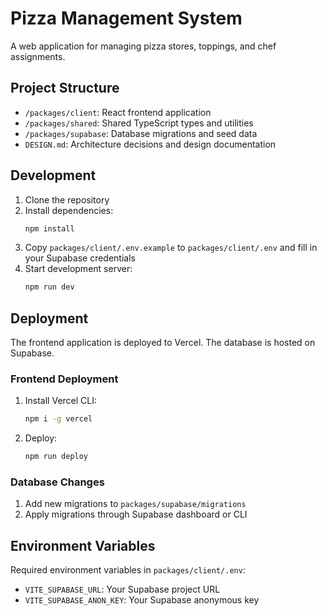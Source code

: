 # Pizza Management System

A web application for managing pizza stores, toppings, and chef assignments.

## Project Structure

- `/packages/client`: React frontend application
- `/packages/shared`: Shared TypeScript types and utilities
- `/packages/supabase`: Database migrations and seed data
- `DESIGN.md`: Architecture decisions and design documentation

## Development

1. Clone the repository
2. Install dependencies:
   ```bash
   npm install
   ```
3. Copy `packages/client/.env.example` to `packages/client/.env` and fill in your Supabase credentials
4. Start development server:
   ```bash
   npm run dev
   ```

## Deployment

The frontend application is deployed to Vercel. The database is hosted on Supabase.

### Frontend Deployment
1. Install Vercel CLI:
   ```bash
   npm i -g vercel
   ```
2. Deploy:
   ```bash
   npm run deploy
   ```

### Database Changes
1. Add new migrations to `packages/supabase/migrations`
2. Apply migrations through Supabase dashboard or CLI

## Environment Variables

Required environment variables in `packages/client/.env`:
- `VITE_SUPABASE_URL`: Your Supabase project URL
- `VITE_SUPABASE_ANON_KEY`: Your Supabase anonymous key
